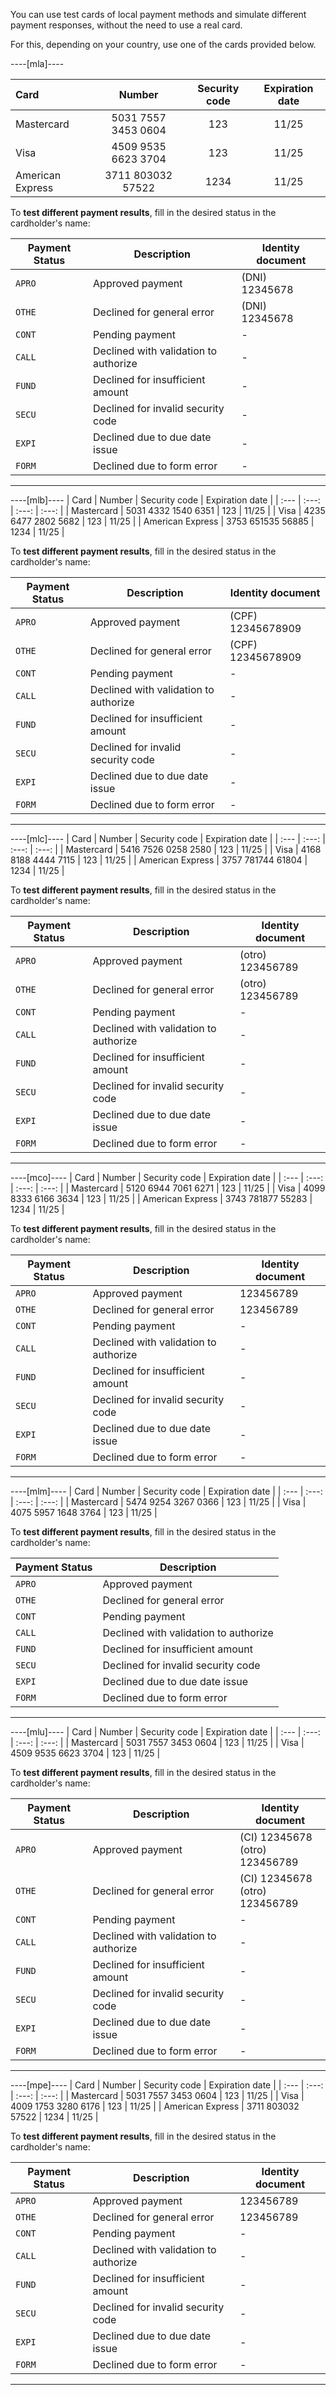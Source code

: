 You can use test cards of local payment methods and simulate different payment responses, without the need to use a real card.
 
For this, depending on your country, use one of the cards provided below.

----[mla]----

| Card | Number | Security code | Expiration date |
| :--- | :---: | :---: | :---: |
| Mastercard | 5031 7557 3453 0604 | 123 | 11/25 |
| Visa | 4509 9535 6623 3704 | 123 | 11/25 |
| American Express | 3711 803032 57522 | 1234 | 11/25 |

To **test different payment results**, fill in the desired status in the cardholder's name:
 
| Payment Status | Description | Identity document |
| --- | --- | --- |
| `APRO` | Approved payment | (DNI) 12345678|
| `OTHE` | Declined for general error | (DNI) 12345678 |
| `CONT` | Pending payment | - |
| `CALL` | Declined with validation to authorize | - |
| `FUND` | Declined for insufficient amount | - |
| `SECU` | Declined for invalid security code | - |
| `EXPI` | Declined due to due date issue | - |
| `FORM` | Declined due to form error | - |

------------
----[mlb]----
| Card | Number | Security code | Expiration date |
| :--- | :---: | :---: | :---: |
| Mastercard | 5031 4332 1540 6351 | 123 | 11/25 |
| Visa | 4235 6477 2802 5682 | 123 | 11/25 |
| American Express | 3753 651535 56885 | 1234 | 11/25 |

To **test different payment results**, fill in the desired status in the cardholder's name:
 
| Payment Status | Description | Identity document |
| --- | --- | --- |
| `APRO` | Approved payment | (CPF) 12345678909 |
| `OTHE` | Declined for general error | (CPF) 12345678909 |
| `CONT` | Pending payment | - |
| `CALL` | Declined with validation to authorize | - |
| `FUND` | Declined for insufficient amount | - |
| `SECU` | Declined for invalid security code | - |
| `EXPI` | Declined due to due date issue | - |
| `FORM` | Declined due to form error | - |

------------
----[mlc]----
| Card | Number | Security code | Expiration date |
| :--- | :---: | :---: | :---: |
| Mastercard | 5416 7526 0258 2580 | 123 | 11/25 |
| Visa | 4168 8188 4444 7115 | 123 | 11/25 |
| American Express | 3757 781744 61804 | 1234 | 11/25 |

To **test different payment results**, fill in the desired status in the cardholder's name:
 
| Payment Status | Description | Identity document |
| --- | --- | --- |
| `APRO` | Approved payment | (otro) 123456789 |
| `OTHE` | Declined for general error | (otro) 123456789 |
| `CONT` | Pending payment | - |
| `CALL` | Declined with validation to authorize | - |
| `FUND` | Declined for insufficient amount | - |
| `SECU` | Declined for invalid security code | - |
| `EXPI` | Declined due to due date issue | - |
| `FORM` | Declined due to form error | - |

------------
----[mco]----
| Card | Number | Security code | Expiration date |
| :--- | :---: | :---: | :---: |
| Mastercard | 5120 6944 7061 6271 | 123 | 11/25 |
| Visa | 4099 8333 6166 3634 | 123 | 11/25 |
| American Express | 3743 781877 55283 | 1234 | 11/25 |

To **test different payment results**, fill in the desired status in the cardholder's name:
 
| Payment Status | Description | Identity document |
| --- | --- | --- |
| `APRO` | Approved payment | 123456789 |
| `OTHE` | Declined for general error | 123456789 |
| `CONT` | Pending payment | - |
| `CALL` | Declined with validation to authorize | - |
| `FUND` | Declined for insufficient amount | - |
| `SECU` | Declined for invalid security code | - |
| `EXPI` | Declined due to due date issue | - |
| `FORM` | Declined due to form error | - |

------------
----[mlm]----
| Card | Number | Security code | Expiration date |
| :--- | :---: | :---: | :---: |
| Mastercard | 5474 9254 3267 0366 | 123 | 11/25 |
| Visa | 4075 5957 1648 3764 | 123 | 11/25 |

To **test different payment results**, fill in the desired status in the cardholder's name:
 
| Payment Status | Description |
| --- | --- |
| `APRO` | Approved payment |
| `OTHE` | Declined for general error |
| `CONT` | Pending payment |
| `CALL` | Declined with validation to authorize |
| `FUND` | Declined for insufficient amount |
| `SECU` | Declined for invalid security code |
| `EXPI` | Declined due to due date issue |
| `FORM` | Declined due to form error | 

------------
----[mlu]----
| Card | Number | Security code | Expiration date |
| :--- | :---: | :---: | :---: |
| Mastercard | 5031 7557 3453 0604 | 123 | 11/25 |
| Visa | 4509 9535 6623 3704 | 123 | 11/25 |

To **test different payment results**, fill in the desired status in the cardholder's name:
 
| Payment Status | Description | Identity document |
| --- | --- | --- |
| `APRO` | Approved payment | (CI) 12345678 <br> (otro) 123456789 |
| `OTHE` | Declined for general error | (CI) 12345678 <br> (otro) 123456789 |
| `CONT` | Pending payment | - |
| `CALL` | Declined with validation to authorize | - |
| `FUND` | Declined for insufficient amount | - |
| `SECU` | Declined for invalid security code | - |
| `EXPI` | Declined due to due date issue | - |
| `FORM` | Declined due to form error | - |

------------
----[mpe]----
| Card | Number | Security code | Expiration date |
| :--- | :---: | :---: | :---: |
| Mastercard | 5031 7557 3453 0604 | 123 | 11/25 |
| Visa | 4009 1753 3280 6176 | 123 | 11/25 |
| American Express | 3711 803032 57522 | 1234 | 11/25 |

To **test different payment results**, fill in the desired status in the cardholder's name:
 
| Payment Status | Description | Identity document |
| --- | --- | --- |
| `APRO` | Approved payment | 123456789 |
| `OTHE` | Declined for general error | 123456789 | 
| `CONT` | Pending payment | - |
| `CALL` | Declined with validation to authorize | - |
| `FUND` | Declined for insufficient amount | - |
| `SECU` | Declined for invalid security code | - |
| `EXPI` | Declined due to due date issue | - |
| `FORM` | Declined due to form error | - |

------------
